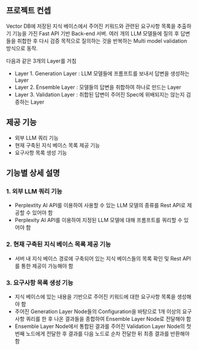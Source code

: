 ## 프로젝트 컨셉
Vector DB에 저장된 지식 베이스에서 주어진 키워드와 관련된 요구사항 목록을 추출하기 기능을 가진 Fast API 기반 Back-end 서버. 여러 개의 LLM 모델들에 질의 후 답변들을 취합한 후 다시 검증 목적으로 질의하는 것을 반복하는 Multi model validation 방식으로 동작.

다음과 같은 3개의 Layer를 거침
- Layer 1. Generation Layer : LLM 모델들에 프롬프트를 보내서 답변을 생성하는 Layer
- Layer 2. Ensemble Layer : 모델들의 답변을 취합하여 하나로 만드는 Layer
- Layer 3. Validation Layer : 취합된 답변이 주어진 Spec에 위배되지는 않는지 검증하는 Layer


## 제공 기능
- 외부 LLM 쿼리 기능
- 현재 구축된 지식 베이스 목록 제공 기능
- 요구사항 목록 생성 기능

## 기능별 상세 설명
### 1. 외부 LLM 쿼리 기능
- Perplextity AI API를 이용하여 사용할 수 있는 LLM 모델의 종류를 Rest API로 제공할 수 있어야 함
- Perplexity AI API를 이용하여 지정된 LLM 모델에 대해 프롬프트를 쿼리할 수 있어야 함

### 2. 현재 구축된 지식 베이스 목록 제공 기능
- 서버 내 지식 베이스 경로에 구축되어 있는 지식 베이스들의 목록 확인 및 Rest API를 통한 제공이 가능해야 함

### 3. 요구사항 목록 생성 기능
- 지식 베이스에 있는 내용을 기반으로 주어진 키워드에 대한 요구사항 목록을 생성해야 함
- 주어진 Generation Layer Node들의 Configuration을 바탕으로 1개 이상의 요구사항 쿼리를 한 후 나온 결과들을 종합하여 Ensemble Layer Node로 전달해야 함
- Ensemble Layer Node에서 통합된 결과를 주어진 Validation Layer Node의 첫 번째 노드에게 전달한 후 결과를 다음 노드로 순차 전달한 뒤 최종 결과를 반환해야 함
